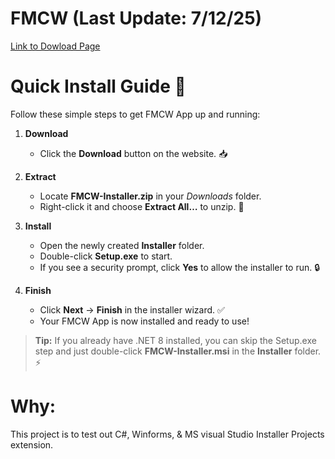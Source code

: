 # FMCW (Last Update: 7/12/25)

[Link to Dowload Page](https://giomonci.github.io/Fix-My-Corrupt-Windows/)

# Quick Install Guide 🎉

Follow these simple steps to get FMCW App up and running:

1. **Download**  
   - Click the **Download** button on the website. 📥

2. **Extract**  
   - Locate **FMCW-Installer.zip** in your _Downloads_ folder.  
   - Right-click it and choose **Extract All…** to unzip. 📂

3. **Install**  
   - Open the newly created **Installer** folder.  
   - Double-click **Setup.exe** to start.  
   - If you see a security prompt, click **Yes** to allow the installer to run. 🔒

4. **Finish**  
   - Click **Next** → **Finish** in the installer wizard. ✅  
   - Your FMCW App is now installed and ready to use!

> **Tip:** If you already have .NET 8 installed, you can skip the Setup.exe step and just double-click **FMCW-Installer.msi** in the **Installer** folder. ⚡️

# Why:

This project is to test out C#, Winforms, & MS visual Studio Installer Projects extension.
